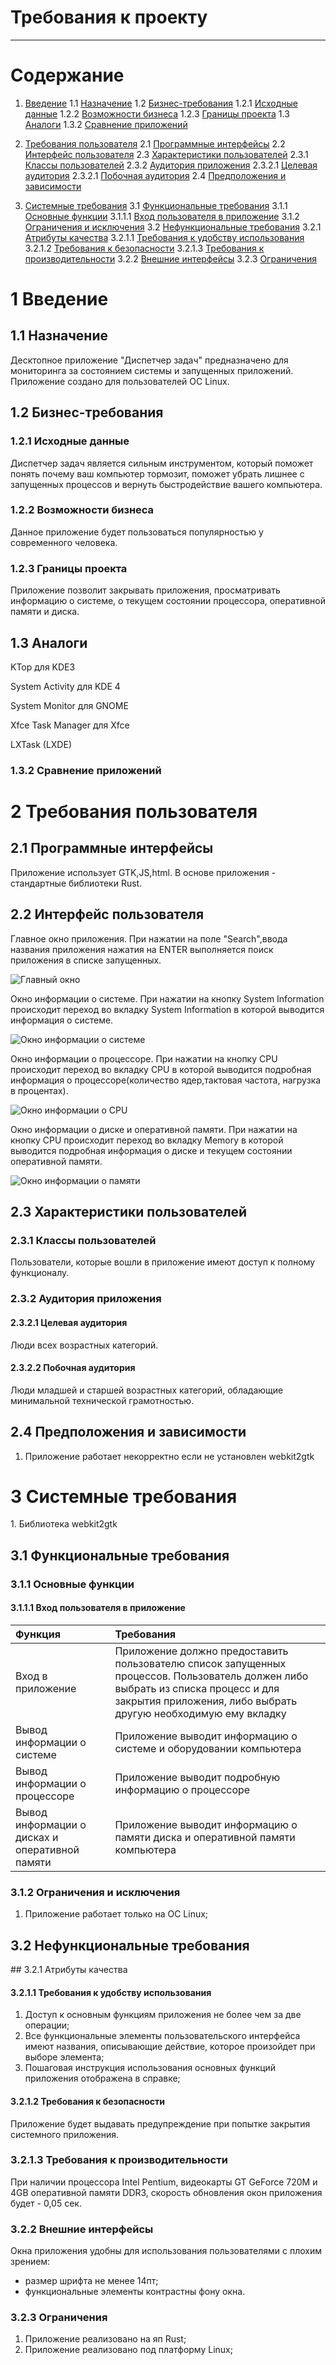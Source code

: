 # Требования к проекту
---
# Содержание
1. [Введение](#intro)
 	1.1 [Назначение](#appointment)
  	1.2   [Бизнес-требования](#business_requirements)
  	1.2.1 [Исходные данные](#initial_data)
  	1.2.2 [Возможности бизнеса](#business_opportunities)
  	1.2.3 [Границы проекта](#project_boundary)
  	1.3   [Аналоги](#analogues)
  	1.3.2 [Сравнение приложений](#comparison_of_applications)

  2. [Требования пользователя](#user_requirements)
  	2.1 [Программные интерфейсы](#software_interfaces)
  	2.2 [Интерфейс пользователя](#user_interface)
  	2.3 [Характеристики пользователей](#user_specifications)
  	2.3.1 [Классы пользователей](#user_classes)
  	2.3.2 [Аудитория приложения](#application_audience)
  	2.3.2.1 [Целевая аудитория](#target_audience)
  	2.3.2.1 [Побочная аудитория](#collateral_audience)
  	2.4 [Предположения и зависимости](#assumptions_and_dependencies)
  3. [Системные требования](#system_requirements)
  	3.1 [Функциональные требования](#functional_requirements)
  	3.1.1 [Основные функции](#main_functions)
  	3.1.1.1 [Вход пользователя в приложение](#user_login_to_the_application)
  	3.1.2 [Ограничения и исключения](#restrictions_and_exclusions)
  	3.2 [Нефункциональные требования](#non-functional_requirements)
  	3.2.1 [Атрибуты качества](#quality_attributes)
  	3.2.1.1 [Требования к удобству использования](#requirements_for_ease_of_use)
  	3.2.1.2 [Требования к безопасности](#security_requirements)
  	3.2.1.3 [Требования к производительности](#performance_requirements)
  	3.2.2 [Внешние интерфейсы](#external_interfaces)
  	3.2.3 [Ограничения](#restrictions)

<a name="intro"/>

# 1 Введение

<a name="appointment"/>

## 1.1 Назначение
Десктопное приложение "Диспетчер задач" предназначено для мониторинга за состоянием системы и запущенных приложений. Приложение создано для пользователей ОС Linux.

<a name="business_requirements"/>

## 1.2 Бизнес-требования

<a name="initial_data"/>

### 1.2.1 Исходные данные
Диспетчер задач является сильным инструментом, который поможет понять почему ваш компьютер тормозит, поможет убрать лишнее с запущенных процессов и вернуть быстродействие вашего компьютера.

<a name="business_opportunities"/>

### 1.2.2 Возможности бизнеса
Данное приложение будет пользоваться популярностью у современного человека.

<a name="project_boundary"/>

### 1.2.3 Границы проекта
Приложение позволит закрывать приложения, просматривать информацию о системе, о текущем состоянии процессора, оперативной памяти и диска.

<a name="analogues"/>

## 1.3 Аналоги

KTop для KDE3

System Activity для KDE 4

System Monitor для GNOME

Xfce Task Manager для Xfce

LXTask (LXDE)


<a name="comparison_of_applications"/>

###  1.3.2 Сравнение приложений


<a name="user_requirements"/>

# 2 Требования пользователя

<a name="software_interfaces"/>

## 2.1 Программные интерфейсы
Приложение использует GTK,JS,html. В основе приложения - стандартные библиотеки Rust.

<a name="user_interface"/>

## 2.2 Интерфейс пользователя
  Главное окно приложения.
  При нажатии на поле "Search",ввода названия приложения нажатия на ENTER выполняется поиск приложения в списке запущенных.

  ![Главный окно](../Images/Processes.png)

  Окно информации о системе.
  При нажатии на кнопку System Information происходит переход во вкладку System Information в которой выводится информация о системе.

  ![Окно информации о системе](../Images/System_Information.png)

  Окно информации о процессоре.
  При нажатии на кнопку CPU происходит переход во вкладку CPU в которой выводится подробная информация о процессоре(количество ядер,тактовая частота, нагрузка в процентах).

  ![Окно информации о CPU](../Images/CPU.png)

  Окно информации о диске и оперативной памяти.
  При нажатии на кнопку CPU происходит переход во вкладку Memory в которой выводится подробная информация о диске и текущем состоянии оперативной памяти.

  ![Окно информации о памяти](../Images/memImage.png)

<a name="user_specifications"/>

## 2.3 Характеристики пользователей

<a name="user_classes"/>

### 2.3.1 Классы пользователей

Пользователи, которые вошли в приложение имеют доступ к полному функционалу.

<a name="application_audience"/>

### 2.3.2 Аудитория приложения

<a name="target_audience"/>

#### 2.3.2.1 Целевая аудитория
Люди всех возрастных категорий.
<a name="collateral_audience"/>

#### 2.3.2.2 Побочная аудитория
Люди младшей и старшей возрастных категорий, обладающие минимальной технической грамотностью.

<a name="assumptions_and_dependencies"/>

## 2.4 Предположения и зависимости
1. Приложение работает некорректно если не установлен webkit2gtk

<a name="system_requirements"/>

# 3 Системные требования

<a name="functional_requirements"/>
 1. Библиотека webkit2gtk

## 3.1 Функциональные требования

<a name="main_functions"/>

### 3.1.1 Основные функции

<a name="user_login_to_the_application"/>

#### 3.1.1.1 Вход пользователя в приложение

  | Функция | Требования |
  | :----|:---|
  | Вход в приложение | Приложение должно предоставить пользователю список запущенных процессов. Пользователь должен либо выбрать из списка процесс и для закрытия приложения, либо выбрать другую необходимую ему вкладку |
  | Вывод информации о системе | Приложение выводит информацию о системе и оборудовании компьютера |
  | Вывод информации о процессоре | Приложение выводит подробную информацию о процессоре|
  | Вывод информации о дисках и оперативной памяти | Приложение выводит информацию о памяти диска и оперативной памяти компьютера |

<a name="restrictions_and_exclusions"/>

### 3.1.2 Ограничения и исключения
1. Приложение работает только на ОС Linux;

<a name="non-functional_requirements"/>

## 3.2 Нефункциональные требования

<a name="quality_attributes"/>
## 3.2.1 Атрибуты качества

<a name="requirements_for_ease_of_use"/>

#### 3.2.1.1 Требования к удобству использования
1. Доступ к основным функциям приложения не более чем за две операции;
2. Все функциональные элементы пользовательского интерфейса имеют названия, описывающие действие, которое произойдет при выборе элемента;
3. Пошаговая инструкция использования основных функций приложения отображена в справке;

<a name="security_requirements"/>

#### 3.2.1.2 Требования к безопасности
Приложение будет выдавать предупреждение при попытке закрытия системного приложения.

<a name="#performance_requirements"/>

### 3.2.1.3 Требования к производительности
При наличии процессора Intel Pentium, видеокарты GT GeForce 720M и 4GB оперативной памяти DDR3, скорость обновления окон приложения будет - 0,05 сек.


<a name="external_interfaces"/>

### 3.2.2 Внешние интерфейсы
Окна приложения удобны для использования пользователями с плохим зрением:
  * размер шрифта не менее 14пт;
  * функциональные элементы контрастны фону окна.

<a name="restrictions"/>

### 3.2.3 Ограничения
1. Приложение реализовано на яп Rust;
2. Приложение реализовано под платформу Linux;
